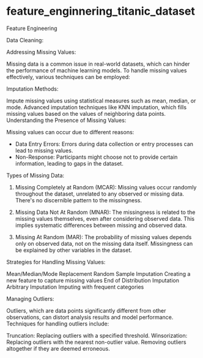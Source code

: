 # feature_enginnering_titanic_dataset

Feature Engineering

Data Cleaning:

Addressing Missing Values:

Missing data is a common issue in real-world datasets, which can hinder the performance of machine learning models. To handle missing values effectively, various techniques can be employed:

Imputation Methods:

Impute missing values using statistical measures such as mean, median, or mode.
Advanced imputation techniques like KNN imputation, which fills missing values based on the values of neighboring data points.
Understanding the Presence of Missing Values:

Missing values can occur due to different reasons:

- Data Entry Errors: Errors during data collection or entry processes can lead to missing values.
- Non-Response: Participants might choose not to provide certain information, leading to gaps in the dataset.

Types of Missing Data:

1. Missing Completely at Random (MCAR):
Missing values occur randomly throughout the dataset, unrelated to any observed or missing data. There's no discernible pattern to the missingness.

2. Missing Data Not At Random (MNAR):
The missingness is related to the missing values themselves, even after considering observed data. This implies systematic differences between missing and observed data.

3. Missing At Random (MAR):
The probability of missing values depends only on observed data, not on the missing data itself. Missingness can be explained by other variables in the dataset.

Strategies for Handling Missing Values:

Mean/Median/Mode Replacement
Random Sample Imputation
Creating a new feature to capture missing values
End of Distribution Imputation
Arbitrary Imputation
Imputing with frequent categories


Managing Outliers:

Outliers, which are data points significantly different from other observations, can distort analysis results and model performance. Techniques for handling outliers include:

Truncation: Replacing outliers with a specified threshold.
Winsorization: Replacing outliers with the nearest non-outlier value.
Removing outliers altogether if they are deemed erroneous.
